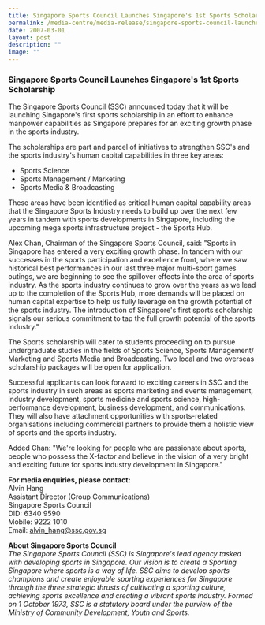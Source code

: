 ```yaml
---
title: Singapore Sports Council Launches Singapore's 1st Sports Scholarship
permalink: /media-centre/media-release/singapore-sports-council-launches-signapores-1st-sports-scholarship/
date: 2007-03-01
layout: post
description: ""
image: ""
---
```

### **Singapore Sports Council Launches Singapore's 1st Sports Scholarship**

The Singapore Sports Council (SSC) announced today that it will be launching Singapore's first sports scholarship in an effort to enhance manpower capabilities as Singapore prepares for an exciting growth phase in the sports industry.

The scholarships are part and parcel of initiatives to strengthen SSC's and the sports industry's human capital capabilities in three key areas:

* Sports Science
* Sports Management / Marketing
* Sports Media & Broadcasting

These areas have been identified as critical human capital capability areas that the Singapore Sports Industry needs to build up over the next few years in tandem with sports developments in Singapore, including the upcoming mega sports infrastructure project - the Sports Hub.

Alex Chan, Chairman of the Singapore Sports Council, said: "Sports in Singapore has entered a very exciting growth phase. In tandem with our successes in the sports participation and excellence front, where we saw historical best performances in our last three major multi-sport games outings, we are beginning to see the spillover effects into the area of sports industry. As the sports industry continues to grow over the years as we lead up to the completion of the Sports Hub, more demands will be placed on human capital expertise to help us fully leverage on the growth potential of the sports industry. The introduction of Singapore's first sports scholarship signals our serious commitment to tap the full growth potential of the sports industry."

The Sports scholarship will cater to students proceeding on to pursue undergraduate studies in the fields of Sports Science, Sports Management/ Marketing and Sports Media and Broadcasting. Two local and two overseas scholarship packages will be open for application.

Successful applicants can look forward to exciting careers in SSC and the sports industry in such areas as sports marketing and events management, industry development, sports medicine and sports science, high-performance development, business development, and communications. They will also have attachment opportunities with sports-related organisations including commercial partners to provide them a holistic view of sports and the sports industry.

Added Chan: "We're looking for people who are passionate about sports, people who possess the X-factor and believe in the vision of a very bright and exciting future for sports industry development in Singapore."


**For media enquiries, please contact:**
<br>
Alvin Hang
<br>
Assistant Director (Group Communications)
<br>
Singapore Sports Council
<br>
DID: 6340 9590
<br>
Mobile: 9222 1010
<br>
Email: [alvin_hang@ssc.gov.sg](mailto:alvin_hang@ssc.gov.sg)


**About Singapore Sports Council**
<br>
*The Singapore Sports Council (SSC) is Singapore's lead agency tasked with developing sports in Singapore. Our vision is to create a Sporting Singapore where sports is a way of life. SSC aims to develop sports champions and create enjoyable sporting experiences for Singapore through the three strategic thrusts of cultivating a sporting culture, achieving sports excellence and creating a vibrant sports industry. Formed on 1 October 1973, SSC is a statutory board under the purview of the Ministry of Community Development, Youth and Sports.*